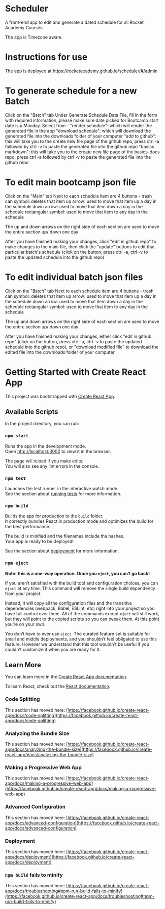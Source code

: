 # Scheduler

A front-end app to edit and generate a dated schedule for all Rocket Academy Courses.

The app is Timezone aware.


# Instructions for use

The app is deployed at <https://rocketacademy.github.io/scheduler/#/admin>

# To generate schedule for a new Batch

Click on the "Batch" tab
Under Generate Schedule Data File, fill in the form with required information, please make sure date picked for Bootcamp start date is a Monday.
Select from -
"render schedule": which will render the generated file in the app 
"download schedule": which will download the generated file into the downloads folder of your computer 
"add to github": this will take you to the create new file page of the github repo, press ctrl -a followed by ctrl -v to paste the generated file into the github repo
"basics markdown": this will take you to the create new file page of the basics-docs repo, press ctrl -a followed by ctrl -v to paste the generated file into the github repo

# To edit main bootcamp json file

Click on the "Main" tab
Next to each schedule item are 4 buttons -
trash can symbol: deletes that item
up arrow: used to move that item up a day in the schedule
down arrow: used to move that item down a day in the schedule
rectangular symbol: used to move that item to any day in the schedule

The up and down arrows on the right side of each section are used to move the entire section up/ down one day

After you have finished making your changes, click "edit in github repo" to make changes to the main file, then click the "update" buttons to edit that particular batch's schedule (click on the button, press ctrl -a, ctrl -v to paste the updated schedule into the github repo)

# To edit individual batch json files
Click on the "Batch" tab
Next to each schedule item are 4 buttons -
trash can symbol: deletes that item
up arrow: used to move that item up a day in the schedule
down arrow: used to move that item down a day in the schedule
rectangular symbol: used to move that item to any day in the schedule

The up and down arrows on the right side of each section are used to move the entire section up/ down one day

After you have finished making your changes, either click "edit in github repo" (click on the button, press ctrl -a, ctrl -v to paste the updated schedule into the github repo), or "download modified file" to download the edited file into the downloads folder of your computer

# Getting Started with Create React App

This project was bootstrapped with [Create React App](https://github.com/facebook/create-react-app).

## Available Scripts

In the project directory, you can run:

### `npm start`

Runs the app in the development mode.\
Open [http://localhost:3000](http://localhost:3000) to view it in the browser.

The page will reload if you make edits.\
You will also see any lint errors in the console.

### `npm test`

Launches the test runner in the interactive watch mode.\
See the section about [running tests](https://facebook.github.io/create-react-app/docs/running-tests) for more information.

### `npm build`

Builds the app for production to the `build` folder.\
It correctly bundles React in production mode and optimizes the build for the best performance.

The build is minified and the filenames include the hashes.\
Your app is ready to be deployed!

See the section about [deployment](https://facebook.github.io/create-react-app/docs/deployment) for more information.

### `npm eject`

**Note: this is a one-way operation. Once you `eject`, you can’t go back!**

If you aren’t satisfied with the build tool and configuration choices, you can `eject` at any time. This command will remove the single build dependency from your project.

Instead, it will copy all the configuration files and the transitive dependencies (webpack, Babel, ESLint, etc) right into your project so you have full control over them. All of the commands except `eject` will still work, but they will point to the copied scripts so you can tweak them. At this point you’re on your own.

You don’t have to ever use `eject`. The curated feature set is suitable for small and middle deployments, and you shouldn’t feel obligated to use this feature. However we understand that this tool wouldn’t be useful if you couldn’t customize it when you are ready for it.

## Learn More

You can learn more in the [Create React App documentation](https://facebook.github.io/create-react-app/docs/getting-started).

To learn React, check out the [React documentation](https://reactjs.org/).

### Code Splitting

This section has moved here: [https://facebook.github.io/create-react-app/docs/code-splitting](https://facebook.github.io/create-react-app/docs/code-splitting)

### Analyzing the Bundle Size

This section has moved here: [https://facebook.github.io/create-react-app/docs/analyzing-the-bundle-size](https://facebook.github.io/create-react-app/docs/analyzing-the-bundle-size)

### Making a Progressive Web App

This section has moved here: [https://facebook.github.io/create-react-app/docs/making-a-progressive-web-app](https://facebook.github.io/create-react-app/docs/making-a-progressive-web-app)

### Advanced Configuration

This section has moved here: [https://facebook.github.io/create-react-app/docs/advanced-configuration](https://facebook.github.io/create-react-app/docs/advanced-configuration)

### Deployment

This section has moved here: [https://facebook.github.io/create-react-app/docs/deployment](https://facebook.github.io/create-react-app/docs/deployment)

### `npm build` fails to minify

This section has moved here: [https://facebook.github.io/create-react-app/docs/troubleshooting#npm-run-build-fails-to-minify](https://facebook.github.io/create-react-app/docs/troubleshooting#npm-run-build-fails-to-minify)
